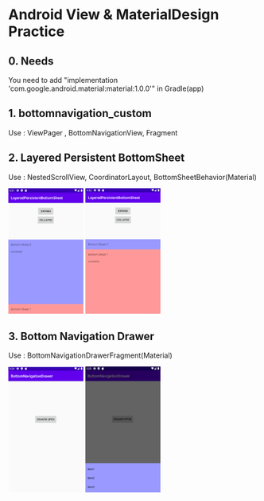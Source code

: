 # Android View & MaterialDesign Practice
## 0. Needs

You need to add "implementation 'com.google.android.material:material:1.0.0'" in Gradle(app)

## 1. bottomnavigation_custom

Use : ViewPager , BottomNavigationView, Fragment 


## 2. Layered Persistent BottomSheet

Use : NestedScrollView, CoordinatorLayout, BottomSheetBehavior(Material)
<div>
  <img src="./LayeredPersistentBottomSheet/pic1.PNG" width="30%"> 
  <img src="./LayeredPersistentBottomSheet/pic2.PNG" width="30%"> 
</div>

## 3. Bottom Navigation Drawer

Use : BottomNavigationDrawerFragment(Material)
<div>
  <img src="./BottomNavigationDrawer/botnavi1.PNG" width="30%"> 
  <img src="./BottomNavigationDrawer/botnavi2.PNG" width="30%"> 
</div>
